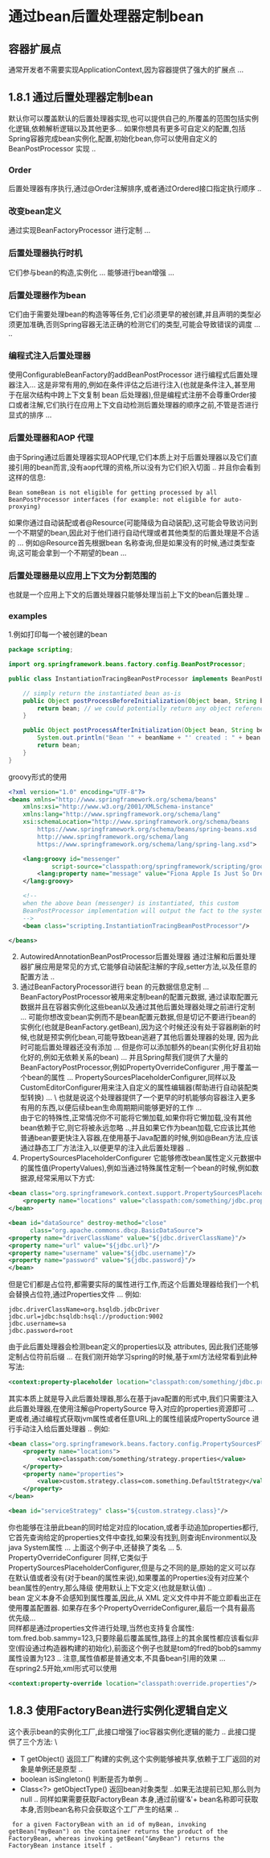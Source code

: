 # 通过bean后置处理器定制bean
## 容器扩展点
通常开发者不需要实现ApplicationContext,因为容器提供了强大的扩展点 ...
## 1.8.1 通过后置处理器定制bean
默认你可以覆盖默认的后置处理器实现,也可以提供自己的,所覆盖的范围包括实例化逻辑,依赖解析逻辑以及其他更多...
如果你想具有更多可自定义的配置,包括Spring容器完成bean实例化,配置,初始化bean,你可以使用自定义的BeanPostProcessor 实现 ..
### Order
后置处理器有序执行,通过@Order注解排序,或者通过Ordered接口指定执行顺序 ..
### 改变bean定义
通过实现BeanFactoryProcessor 进行定制 ...
### 后置处理器执行时机
它们参与bean的构造,实例化 ... 能够进行bean增强 ...
### 后置处理器作为bean
它们由于需要处理bean的构造等等任务,它们必须更早的被创建,并且声明的类型必须更加准确,否则Spring容器无法正确的检测它们的类型,可能会导致错误的调度 ... ..
### 编程式注入后置处理器
使用ConfigurableBeanFactory的addBeanPostProcessor 进行编程式后置处理器注入...
这是非常有用的,例如在条件评估之后进行注入(也就是条件注入,甚至用于在层次结构中跨上下文复制 bean 后处理器),但是编程式注册不会尊重Order接口或者注解,它们执行在应用上下文自动检测后置处理器的顺序之前,不管是否进行
显式的排序 ...
### 后置处理器和AOP 代理
由于Spring通过后置处理器实现AOP代理,它们本质上对于后置处理器以及它们直接引用的bean而言,没有aop代理的资格,所以没有为它们织入切面 ..
并且你会看到这样的信息:
```text
Bean someBean is not eligible for getting processed by all BeanPostProcessor interfaces (for example: not eligible for auto-proxying)
```
如果你通过自动装配或者@Resource(可能降级为自动装配),这可能会导致访问到一个不期望的bean,因此对于他们进行自动代理或者其他类型的后置处理是不合适的 ...
例如@Resource首先根据bean 名称查询,但是如果没有的时候,通过类型查询,这可能会拿到一个不期望的bean ...
### 后置处理器是以应用上下文为分割范围的
也就是一个应用上下文的后置处理器只能够处理当前上下文的bean后置处理 ..
### examples
1.例如打印每一个被创建的bean
```java
package scripting;

import org.springframework.beans.factory.config.BeanPostProcessor;

public class InstantiationTracingBeanPostProcessor implements BeanPostProcessor {

    // simply return the instantiated bean as-is
    public Object postProcessBeforeInitialization(Object bean, String beanName) {
        return bean; // we could potentially return any object reference here...
    }

    public Object postProcessAfterInitialization(Object bean, String beanName) {
        System.out.println("Bean '" + beanName + "' created : " + bean.toString());
        return bean;
    }
}
```
groovy形式的使用
```xml
<?xml version="1.0" encoding="UTF-8"?>
<beans xmlns="http://www.springframework.org/schema/beans"
    xmlns:xsi="http://www.w3.org/2001/XMLSchema-instance"
    xmlns:lang="http://www.springframework.org/schema/lang"
    xsi:schemaLocation="http://www.springframework.org/schema/beans
        https://www.springframework.org/schema/beans/spring-beans.xsd
        http://www.springframework.org/schema/lang
        https://www.springframework.org/schema/lang/spring-lang.xsd">

    <lang:groovy id="messenger"
            script-source="classpath:org/springframework/scripting/groovy/Messenger.groovy">
        <lang:property name="message" value="Fiona Apple Is Just So Dreamy."/>
    </lang:groovy>

    <!--
    when the above bean (messenger) is instantiated, this custom
    BeanPostProcessor implementation will output the fact to the system console
    -->
    <bean class="scripting.InstantiationTracingBeanPostProcessor"/>

</beans>
```
2. AutowiredAnnotationBeanPostProcessor后置处理器
通过注解和后置处理器扩展应用是常见的方式,它能够自动装配注解的字段,setter方法,以及任意的配置方法 ..
3. 通过BeanFactoryProcessor进行 bean 的元数据信息定制 ...
BeanFactoryPostProcessor被用来定制bean的配置元数据, 通过读取配置元数据并且在容器实例化这些bean以及通过其他后置处理器处理之前进行定制 ...
可能你想改变bean实例而不是bean配置元数据,但是切记不要进行bean的实例化(也就是BeanFactory.getBean),因为这个时候还没有处于容器刷新的时候,也就是预实例化bean,可能导致bean逃避了其他后置处理器的处理,
因为此时可能后置处理器还没有添加 ...
但是你可以添加额外的bean(实例化好且初始化好的,例如无依赖关系的bean) ...
并且Spring帮我们提供了大量的BeanFactoryPostProcessor,例如PropertyOverrideConfigurer ,用于覆盖一个bean的属性 ... PropertySourcesPlaceholderConfigurer,同样以及CustomEditorConfigurer用来注入自定义的属性编辑器(帮助进行自动装配类型转换) ... \ 
也就是说这个处理器提供了一个更早的时机能够向容器注入更多有用的东西,以便后续bean生命周期期间能够更好的工作 ... \
由于它的特殊性,正常情况你不可能将它懒加载,如果你将它懒加载,没有其他bean依赖于它,则它将被永远忽略 ..,并且如果它作为bean加载,它应该比其他普通bean要更快注入容器,在使用基于Java配置的时候,例如@Bean方法,应该通过静态工厂方法注入,以便更早的注入此后置处理器 ..
4. PropertySourcesPlaceholderConfigurer
它能够修改bean属性定义元数据中的属性值(PropertyValues),例如当通过特殊属性定制一个bean的时候,例如数据源,经常采用以下方式:
```xml
<bean class="org.springframework.context.support.PropertySourcesPlaceholderConfigurer">
    <property name="locations" value="classpath:com/something/jdbc.properties"/>
</bean>

<bean id="dataSource" destroy-method="close"
      class="org.apache.commons.dbcp.BasicDataSource">
<property name="driverClassName" value="${jdbc.driverClassName}"/>
<property name="url" value="${jdbc.url}"/>
<property name="username" value="${jdbc.username}"/>
<property name="password" value="${jdbc.password}"/>
</bean> 
```
但是它们都是占位符,都需要实际的属性进行工作,而这个后置处理器给我们一个机会替换占位符,通过Properties文件 ...
例如:
```properties
jdbc.driverClassName=org.hsqldb.jdbcDriver
jdbc.url=jdbc:hsqldb:hsql://production:9002
jdbc.username=sa
jdbc.password=root
```
由于此后置处理器会检测bean定义的properties以及 attributes, 因此我们还能够定制占位符前后缀 ...
在我们刚开始学习spring的时候,基于xml方法经常看到此种写法:
```xml
<context:property-placeholder location="classpath:com/something/jdbc.properties"/>
```
其实本质上就是导入此后置处理器,那么在基于java配置的形式中,我们只需要注入此后置处理器,在使用注解@PropertySource 导入对应的properties资源即可 ...
更或者,通过编程式获取jvm属性或者任意URL上的属性组装成PropertySource 进行手动注入给后置处理器 ..
例如:
```xml
<bean class="org.springframework.beans.factory.config.PropertySourcesPlaceholderConfigurer">
    <property name="locations">
        <value>classpath:com/something/strategy.properties</value>
    </property>
    <property name="properties">
        <value>custom.strategy.class=com.something.DefaultStrategy</value>
    </property>
</bean>

<bean id="serviceStrategy" class="${custom.strategy.class}"/>
```
你也能够在注册此bean的同时给定对应的location,或者手动追加properties都行,它首先查询给定的properties文件中查找,如果没有找到,则查询Environment以及java System属性 ...
上面这个例子中,还替换了类名 ...
5. PropertyOverrideConfigurer
同样,它类似于PropertySourcesPlaceholderConfigurer,但是与之不同的是,原始的定义可以存在默认值或者没有(对于bean的属性来说),如果覆盖的Properties没有对应某个bean属性的entry,那么降级
使用默认上下文定义(也就是默认值) .. \
bean 定义本身不会感知到属性覆盖,因此,从 XML 定义文件中并不能立即看出正在使用覆盖配置器. 如果存在多个PropertyOverrideConfigurer,最后一个具有最高优先级... \
同样都是通过properties文件进行处理,当然也支持复合属性: tom.fred.bob.sammy=123,只要除最后覆盖属性,路径上的其余属性都应该看似非空(假设通过构造器构建的初始化),前面这个例子也就是tom的fred的bob的sammy属性设置为123 ..
注意,属性值都是普通文本,不具备bean引用的效果 ... \
在spring2.5开始,xml形式可以使用
```xml
<context:property-override location="classpath:override.properties"/>
```
## 1.8.3 使用FactoryBean进行实例化逻辑自定义
这个表示bean的实例化工厂,此接口增强了ioc容器实例化逻辑的能力 ..
此接口提供了三个方法: \
- T getObject()
  返回工厂构建的实例,这个实例能够被共享,依赖于工厂返回的对象是单例还是原型 ..
- boolean isSingleton()
    判断是否为单例 ..
- Class<?> getObjectType()
    返回bean对象类型 ..如果无法提前已知,那么则为null ..
同样如果需要获取FactoryBean 本身,通过前缀'&'+ bean名称即可获取本身,否则bean名称只会获取这个工厂产生的结果 ..
```text
 for a given FactoryBean with an id of myBean, invoking getBean("myBean") on the container returns the product of the FactoryBean, whereas invoking getBean("&myBean") returns the FactoryBean instance itself .
```
